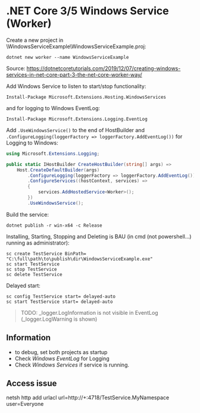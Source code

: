 # .NET Core 3/5 Windows Service (Worker)

Create a new project in \WindowsServiceExample\WindowsServiceExample.proj:

`dotnet new worker --name WindowsServiceExample`

Source: https://dotnetcoretutorials.com/2019/12/07/creating-windows-services-in-net-core-part-3-the-net-core-worker-way/

Add Windows Service to listen to start/stop functionality:

`Install-Package Microsoft.Extensions.Hosting.WindowsServices`

and for logging to Windows EventLog:

`Install-Package Microsoft.Extensions.Logging.EventLog`

Add `.UseWindowsService()` to the end of HostBuilder and `.ConfigureLogging(loggerFactory => loggerFactory.AddEventLog())` for Logging to Windows:

```cs
using Microsoft.Extensions.Logging;

public static IHostBuilder CreateHostBuilder(string[] args) =>
    Host.CreateDefaultBuilder(args)
        .ConfigureLogging(loggerFactory => loggerFactory.AddEventLog()) // needs `using Microsoft.Extensions.Logging;`
        .ConfigureServices((hostContext, services) =>
        {
            services.AddHostedService<Worker>();
        })
        .UseWindowsService();
```

Build the service:

`dotnet publish -r win-x64 -c Release`

Installing, Starting, Stopping and Deleting is BAU (in cmd (not powershell...) running as administrator):

```
sc create TestService BinPath= "C:\full\path\to\publish\dir\WindowsServiceExample.exe"
sc start TestService
sc stop TestService
sc delete TestService
```

Delayed start:

```
sc config TestService start= delayed-auto
sc start TestService start= delayed-auto
```

> TODO: _logger.LogInformation is not visible in EventLog (_logger.LogWarning is shown)

## Information

- to debug, set both projects as startup
- Check *Windows EventLog* for Logging 
- Check *Windows Services* if service is running.

## Access issue

netsh http add urlacl url=http://+:4718/TestService.MyNamespace user=Everyone
